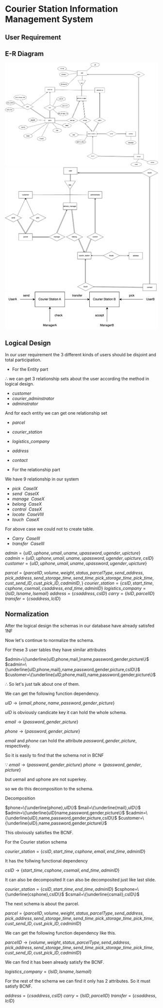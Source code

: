 # Courier Station Information Management System

## User Requirement

## E-R Diagram

![ER](Draw/E-R.png)
![ER-without attribute](Draw/E-R(without_attribute).png)
![Pick-Send Process](Draw/process.png)

## Logical Design

In our user requirement the 3 different kinds of users should be disjoint and total participation.

- For the Entity part

$\therefore$ we can get 3 relationship sets about the user according the method in logical design.

- $customer$
- $courier\_adminstrator$
- $adminstrator$
  
And for each entity we can get one relationship set

- $parcel$
- $courier\_station$
- $logistics\_company$
- $address$
- $contact$

- For the relationship part

We have 9 relationship in our system

- $pick$  $\ Case IX$
- $send$  $\ Case IX$
- $manage$  $\ Case X$
- $belong$  $\ Case X$
- $control$ $\ Case X$
- $locate$ $\ Case VIII$
- $touch$ $\ Case X$

For above case we could not to create table.

- $Carry$ $\ Case III$
- $transfer$ $\ Case III$

$admin=\{uID,uphone,umail,uname,upassword,ugender,upicture\}$
$cadmin=\{uID,uphone,umail,uname,upassword,ugender,upicture,csID\}$
$customer=\{uID,uphone,umail,uname,upassword,ugender,upicture\}$

$parcel=\{parcelID,volume,weight,status,parcelType,
          send\_address,pick\_address,send\_storage\_time,send\_time,pick\_storage\_time,
          pick\_time,cust\_send\_ID,cust\_pick\_ID,cadminID,\}$
$courier\_station=\{csID,start\_time,csphone,csemail,csaddress,end\_time,adminID\}$
$logistics\_company=\{lsID,lsname,lsemail\}$
$address=\{csaddress,csID\}$
$carry=\{lsID,parcelID\}$
$transfer=\{csaddress,lcID\}$

## Normalization

After the logical design the schemas in our database have already satisfed 1NF

Now let's continue to normalize the schema.

For these 3 user tables they have similar attributes

$admin=\{\underline{uID,phone,mail,}name,password,gender,picture\}$
$cadmin=\{\underline{uID,phone,mail},name,password,gender,picture,csID\}$
$customer=\{\underline{uID,phone,mail},name,password,gender,picture\}$

$\therefore$ So let's just talk about one of them.

We can get the following function dependency.

$uID \rightarrow \{email,phone,name,password,gender,picture\}$

$uID$ is obviously candicate key it can hold the whole schema.

$email \rightarrow \{password,gender,picture\}$

$phone \rightarrow \{password,gender,picture\}$

$email$ and $phone$ can hold the attribute $password,gender,picture$, respectively.

So it is easily to find that the schema not in BCNF

$\because$
$email \rightarrow \{password,gender,picture\}$
$phone \rightarrow \{password,gender,picture\}$

but uemail and uphone are not superkey.

so we do this decomposition to the schema.

Decomposition

$phone=\{\underline{phone},uID\}$
$mail=\{\underline{mail},uID\}$
$admin=\{\underline{uID}name,password,gender,picture\}$
$cadmin=\{\underline{uID},name,password,gender,picture,csID\}$
$customer=\{\underline{uID},name,password,gender,picture\}$

This obviously satisfies the BCNF.

For the Courier station schema

$courier\_station=\{csID,start\_time,csphone,email,end\_time,adminID\}$

It has the follwing functional dependency

$csID\rightarrow \{start\_time,csphone,csemail,end\_time,adminID\}$

It can also be decomposited It can also be decomposited just like last slide.

$courier\_station=\{csID,start\_time,end\_time,adminID\}$
$csphone=\{\underline{csphone},csID\}$
$csmail=\{\underline{csmail},csID\}$

The next schema is about the parcel.

$parcel=\{parcelID,volume,weight,status,parcelType,
          send\_address,pick\_address,send\_storage\_time,send\_time,pick\_storage\_time,
          pick\_time,cust\_send\_ID,cust\_pick\_ID,cadminID\}$

We can get the following function dependency like this.

$parcelID \rightarrow \{volume,weight,status,parcelType,
          send\_address,pick\_address,send\_storage\_time,send\_time,pick\_storage\_time,
          pick\_time,cust\_send\_ID,cust\_pick\_ID,cadminID\}$

We can find it has been already satisfy the BCNF.

$logistics\_company=\{lsID,lsname,lsemail\}$

For the rest of the schema we can find it only has 2 attributes. So it must satisfy BCNF.

$address=\{csaddress,csID\}$
$carry=\{lsID,parcelID\}$
$transfer=\{csaddress,lcID\}$
